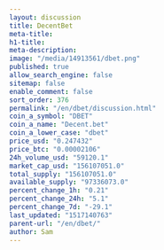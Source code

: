 ```yaml
---
layout: discussion
title: DecentBet
meta-title: 
h1-title: 
meta-description: 
image: "/media/14913561/dbet.png"
published: true
allow_search_engine: false
sitemap: false
enable_comment: false
sort_order: 376
permalink: "/en/dbet/discussion.html"
coin_a_symbol: "DBET"
coin_a_name: "Decent.bet"
coin_a_lower_case: "dbet"
price_usd: "0.247432"
price_btc: "0.00002106"
24h_volume_usd: "59120.1"
market_cap_usd: "156107051.0"
total_supply: "156107051.0"
available_supply: "97336073.0"
percent_change_1h: "0.21"
percent_change_24h: "5.1"
percent_change_7d: "-29.1"
last_updated: "1517140763"
parent-url: "/en/dbet/"
author: Sam
---
```


